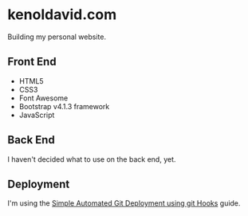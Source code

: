 # kenoldavid.com

Building my personal website.

Front End
---------
- HTML5
- CSS3
- Font Awesome
- Bootstrap v4.1.3 framework
- JavaScript  

Back End
--------
I haven't decided what to use on the back end, yet.

Deployment
--------
I'm using the [Simple Automated Git Deployment using git Hooks](https://gist.github.com/noelboss/3fe13927025b89757f8fb12e9066f2fa) guide.